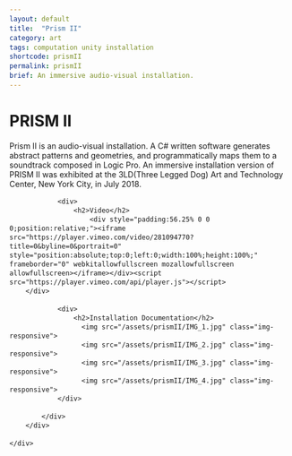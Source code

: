 ```yaml
---
layout: default
title:  "Prism II"
category: art
tags: computation unity installation
shortcode: prismII
permalink: prismII
brief: An immersive audio-visual installation.
---
```

<div class="content-container label-add-border" id="lightcubes">
	<div class="container-fluid">
		<div class="row">
			<div class="col-xs-10 col-xs-offset-1 text-center">
				<h1>PRISM II</h1>
				<p>Prism II is an audio-visual installation. A C# written software generates abstract patterns and geometries, and programmatically maps them to a soundtrack composed in Logic Pro. An immersive installation version of PRISM II was exhibited at the 3LD(Three Legged Dog) Art and Technology Center, New York City, in July 2018.</p>

				<div>
                    <h2>Video</h2>
                        <div style="padding:56.25% 0 0 0;position:relative;"><iframe src="https://player.vimeo.com/video/281094770?title=0&byline=0&portrait=0" style="position:absolute;top:0;left:0;width:100%;height:100%;" frameborder="0" webkitallowfullscreen mozallowfullscreen allowfullscreen></iframe></div><script src="https://player.vimeo.com/api/player.js"></script>
        </div>

                <div>
                    <h2>Installation Documentation</h2>
                      <img src="/assets/prismII/IMG_1.jpg" class="img-responsive">
		              <img src="/assets/prismII/IMG_2.jpg" class="img-responsive">
                      <img src="/assets/prismII/IMG_3.jpg" class="img-responsive">
                      <img src="/assets/prismII/IMG_4.jpg" class="img-responsive">
                </div>

			</div>
		</div>

	</div>
</div>

